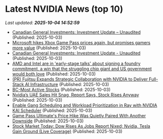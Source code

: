 # Latest NVIDIA News (top 10)
_Last updated: **2025-10-04 14:52:59**_

- [Canadian General Investments: Investment Update – Unaudited](https://financialpost.com/globe-newswire/canadian-general-investments-investment-update-unaudited-63) (Published: 2025-10-03)
- [Microsoft hikes Xbox Game Pass prices again, but promises gamers more value](https://economictimes.indiatimes.com/news/international/us/microsoft-hikes-xbox-game-pass-prices-again-but-promises-gamers-more-value/articleshow/124293258.cms) (Published: 2025-10-03)
- [Canadian General Investments: Investment Update - Unaudited](https://www.globenewswire.com/news-release/2025/10/03/3161039/0/en/Canadian-General-Investments-Investment-Update-Unaudited.html) (Published: 2025-10-03)
- [AMD and Intel are in 'early-stage talks' about signing a foundry commitment, a win that the struggling chip giant and US government would both love](https://www.pcgamer.com/hardware/amd-and-intel-are-in-early-stage-talks-about-signing-a-foundry-commitment-a-win-that-the-struggling-chip-giant-and-us-government-would-both-love/) (Published: 2025-10-03)
- [(PR) Fujitsu Expands Strategic Collaboration with NVIDIA to Deliver Full-Stack AI Infrastructure](https://www.techpowerup.com/341591/fujitsu-expands-strategic-collaboration-with-nvidia-to-deliver-full-stack-ai-infrastructure) (Published: 2025-10-03)
- [BC-Most Active Stocks](https://finance.yahoo.com/news/bc-most-active-stocks-143018325.html) (Published: 2025-10-03)
- [Nvidia’s UAE Sales Hit Snag, Report Says, Stock Rises Anyway](https://biztoc.com/x/a82052862dd2123a) (Published: 2025-10-03)
- [Enable Gang Scheduling and Workload Prioritization in Ray with NVIDIA KAI Scheduler](https://developer.nvidia.com/blog/enable-gang-scheduling-and-workload-prioritization-in-ray-with-nvidia-kai-scheduler/) (Published: 2025-10-03)
- [Game Pass Ultimate's Price Hike Was Quietly Paired With Another Downside](https://www.gamespot.com/articles/game-pass-ultimates-price-hike-was-quietly-paired-with-another-downside/1100-6535197/) (Published: 2025-10-03)
- [Stock Market Today: Dow Rises As Jobs Report Nixed; Nvidia, Tesla Gain Ground (Live Coverage)](https://biztoc.com/x/2d1abebf9250d167) (Published: 2025-10-03)

